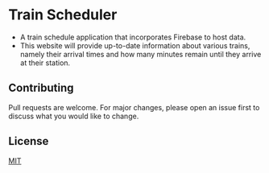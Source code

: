 # Train Scheduler
* A train schedule application that incorporates Firebase to host data. 
* This website will provide up-to-date information about various trains, namely their arrival times and how many minutes remain until they arrive at their station.


## Contributing
Pull requests are welcome. For major changes, please open an issue first to discuss what you would like to change.


## License
[MIT](https://choosealicense.com/licenses/mit/)